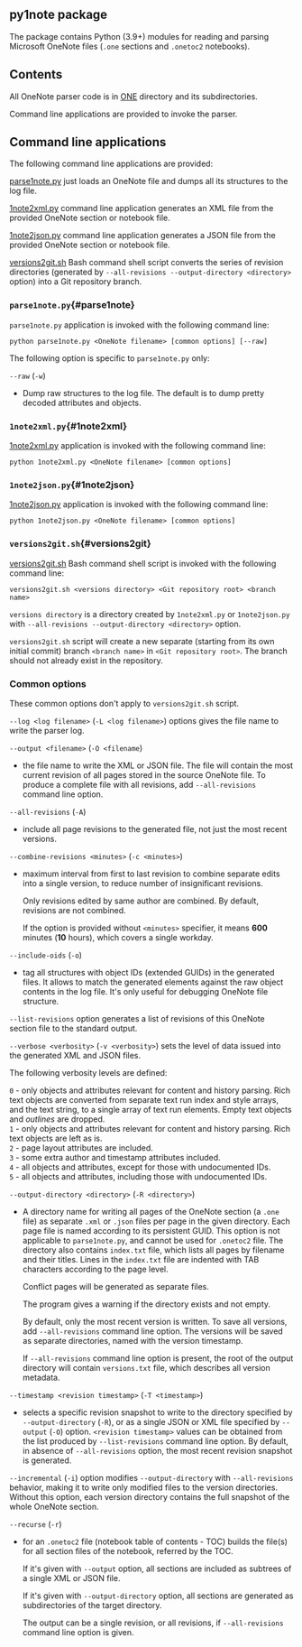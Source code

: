 py1note package
---------------

The package contains Python (3.9+) modules for reading and parsing Microsoft OneNote files (`.one` sections and `.onetoc2` notebooks).

## Contents

All OneNote parser code is in [ONE](ONE/README.md) directory and its subdirectories.

Command line applications are provided to invoke the parser.

## Command line applications

The following command line applications are provided:

[parse1note.py](#parse1note) just loads an OneNote file and dumps all its structures to the log file.

[1note2xml.py](#1note2xml) command line application generates an XML file from the provided OneNote section or notebook file.

[1note2json.py](#1note2json) command line application generates a JSON file from the provided OneNote section or notebook file.

[versions2git.sh](#versions2git) Bash command shell script converts the series of revision directories
(generated by `--all-revisions --output-directory <directory>` option) into a Git repository branch.

### `parse1note.py`{#parse1note}

`parse1note.py` application is invoked with the following command line:

```
python parse1note.py <OneNote filename> [common options] [--raw]
```

The following option is specific to `parse1note.py` only:

`--raw` (`-w`)
- Dump raw structures to the log file. The default is to dump pretty decoded attributes and objects.

### `1note2xml.py`{#1note2xml}

[1note2xml.py](1note2xml.py) application is invoked with the following command line:

```
python 1note2xml.py <OneNote filename> [common options]
```

### `1note2json.py`{#1note2json}

[1note2json.py](1note2json.py) application is invoked with the following command line:

```
python 1note2json.py <OneNote filename> [common options]
```

### `versions2git.sh`{#versions2git}

[versions2git.sh](versions2git.sh) Bash command shell script is invoked with the following command line:

```
versions2git.sh <versions directory> <Git repository root> <branch name>
```

`versions directory` is a directory created by `1note2xml.py` or `1note2json.py` with
`--all-revisions --output-directory <directory>` option.

`versions2git.sh` script will create a new separate (starting from its own initial commit) branch `<branch name>` in
`<Git repository root>`. The branch should not already exist in the repository.

### Common options

These common options don't apply to `versions2git.sh` script.

`--log <log filename>` (`-L <log filename>`) options gives the file name to write the parser log.

`--output <filename>` (`-O <filename`)
- the file name to write the XML or JSON file.
The file will contain the most current revision of all pages stored in the source OneNote file.
To produce a complete file with all revisions, add `--all-revisions` command line option.

`--all-revisions` (`-A`)
- include all page revisions to the generated file, not just the most recent versions.

`--combine-revisions <minutes>` (`-c <minutes>`)
- maximum interval from first to last revision to combine separate edits into a single version,
to reduce number of insignificant revisions.

	Only revisions edited by same author are combined. By default, revisions are not combined.

	If the option is provided without `<minutes>` specifier,
it means __600__ minutes (__10__ hours), which covers a single workday.

`--include-oids` (`-o`)
- tag all structures with object IDs (extended GUIDs) in the generated files.
It allows to match the generated elements against the raw object contents in the log file.
It's only useful for debugging OneNote file structure.

`--list-revisions` option generates a list of revisions of this OneNote section file to the standard output.

`--verbose <verbosity>` (`-v <verbosity>`) sets the level of data issued into the generated XML and JSON files.

The following verbosity levels are defined:

`0` - only objects and attributes relevant for content and history parsing.
Rich text objects are converted from separate text run index and style arrays, and the text string,
to a single array of text run elements. Empty text objects and *outlines* are dropped.  
`1` - only objects and attributes relevant for content and history parsing.
Rich text objects are left as is.  
`2` - page layout attributes are included.  
`3` - some extra author and timestamp attributes included.  
`4` - all objects and attributes, except for those with undocumented IDs.  
`5` - all objects and attributes, including those with undocumented IDs.

`--output-directory <directory>` (`-R <directory>`)
- A directory name for writing all pages of the OneNote section (a `.one` file)
as separate `.xml` or `.json` files per page in the given directory.
Each page file is named according to its persistent GUID.
This option is not applicable to `parse1note.py`, and cannot be used for `.onetoc2` file.
The directory also contains `index.txt` file, which lists all pages by filename and their titles.
Lines in the `index.txt` file are indented with TAB characters according to the page level.

	Conflict pages will be generated as separate files.

	The program gives a warning if the directory exists and not empty.

	By default, only the most recent version is written.
To save all versions, add `--all-revisions` command line option.
The versions will be saved as separate directories, named with the version timestamp.

	If `--all-revisions` command line option is present, the root of the output directory will contain
`versions.txt` file, which describes all version metadata.

`--timestamp <revision timestamp>` (`-T <timestamp>`)
- selects a specific revision snapshot to write to the directory specified by `--output-directory` (`-R`),
or as a single JSON or XML file specified by `--output` (`-O`) option.
`<revision timestamp>` values can be obtained from the list produced by `--list-revisions` command line option.
By default, in absence of `--all-revisions` option, the most recent revision snapshot is generated.

`--incremental` (`-i`) option modifies `--output-directory` with `--all-revisions` behavior,
making it to write only modified files to the version directories.
Without this option, each version directory contains the full snapshot of the whole OneNote section.

`--recurse` (`-r`)
- for an `.onetoc2` file (notebook table of contents - TOC) builds the file(s) for all section files of the notebook,
referred by the TOC.

	If it's given with `--output` option, all sections are included as subtrees of a single XML or JSON file. 

	If it's given with `--output-directory` option, all sections are generated as subdirectories of the target directory.

	The output can be a single revision, or all revisions, if `--all-revisions` command line option is given.
